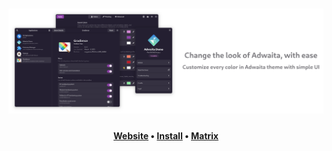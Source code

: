 <div align="center">
<a href="HTTPS://github.com/GradienceTeam/Gradience">
  <h1>
    <img src="https://github.com/GradienceTeam/Design/blob/main/Covers/cover.png"/>
  </h1>
</a>
<h4>
  <p>
    <a href="https://gradienceteam.github.io/">Website</a> •
    <a href="https://github.com/GradienceTeam/Gradience/tree/main#building-and-installing">Install</a> •
    <a href="https://matrix.to/#/#Gradience:matrix.org">Matrix</a>
  </p>
  </h4>
</div>
